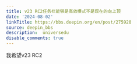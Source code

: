 ```yaml
---
title: v23 RC2任务栏能够是高效模式不是现在的向上顶
date: '2024-08-02'
linkTitle: https://bbs.deepin.org/en/post/275920
source: deepin_bbs
description:  universedu 
disable_comments: true
---
```

我希望v23 RC2
